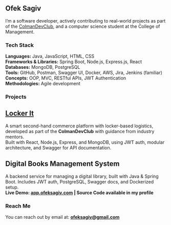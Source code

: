 ## Ofek Sagiv

I’m a software developer, actively contributing to real-world projects as part of the [ColmanDevClub](https://github.com/ColmanDevClubORG), and a computer science student at the College of Management.

### Tech Stack

**Languages:** Java, JavaScript, HTML, CSS  
**Frameworks & Libraries:** Spring Boot, Node.js, Express.js, React  
**Databases:** MongoDB, PostgreSQL  
**Tools:** GitHub, Postman, Swagger UI, Docker, AWS, Jira, Jenkins (familiar)  
**Concepts:** OOP, MVC, RESTful APIs, JWT Authentication  
**Methodologies:** Agile development

### Projects

## [Locker It](https://github.com/Locker-It)  
A smart second-hand commerce platform with locker-based logistics, developed as part of the **ColmanDevClub** with guidance from industry mentors.  
Built with React, Node.js, Express, and MongoDB, using JWT auth, modular architecture, and Swagger for API documentation.

## Digital Books Management System  
A backend service for managing a digital library, built with Java & Spring Boot. Includes JWT auth, PostgreSQL, Swagger docs, and Dockerized setup.  
**Live Demo: [app.ofeksagiv.com](https://app.ofeksagiv.com) | Source Code available in my profile**
  
### Reach Me

You can reach out by email at: **ofeksagiv@gmail.com**

